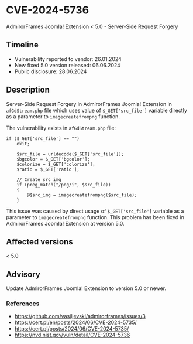 # CVE-2024-5736
AdmirorFrames Joomla! Extension < 5.0 - Server-Side Request Forgery

## Timeline
- Vulnerability reported to vendor: 26.01.2024
- New fixed 5.0 version released: 06.06.2024
- Public disclosure: 28.06.2024

## Description

Server-Side Request Forgery in AdmirorFrames Joomla! Extension in `afGdStream.php` file which uses value of `$_GET['src_file']` variable directly as a parameter to `imagecreatefrompng` function. 

The vulnerability exists in `afGdStream.php` file:
```
if ($_GET['src_file'] == "")
    exit;

    $src_file = urldecode($_GET['src_file']);
    $bgcolor = $_GET['bgcolor'];
    $colorize = $_GET['colorize'];
    $ratio = $_GET['ratio'];

    // Create src_img
    if (preg_match("/png/i", $src_file))
    {
        @$src_img = imagecreatefrompng($src_file);
    }
```

This issue was caused by direct usage of `$_GET['src_file']` variable as a parameter to `imagecreatefrompng` function. This problem has been fixed in AdmirorFrames Joomla! Extension at version 5.0.

## Affected versions
< 5.0 

## Advisory
Update AdmirorFrames Joomla! Extension to version 5.0 or newer.

### References
* https://github.com/vasiljevski/admirorframes/issues/3
* https://cert.pl/en/posts/2024/06/CVE-2024-5735/
* https://cert.pl/posts/2024/06/CVE-2024-5735/
* https://nvd.nist.gov/vuln/detail/CVE-2024-5736

